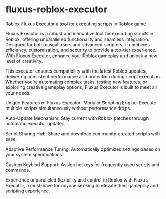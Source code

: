 # fluxus-roblox-executor
Roblox Fluxus Executor a tool for executing scripts in Roblox game

Fluxus Executor is a robust and innovative tool for executing scripts in Roblox, offering unparalleled functionality and seamless integration. Designed for both casual users and advanced scripters, it combines efficiency, customization, and security to provide a top-tier experience. With Fluxus Executor, enhance your Roblox gameplay and unlock a new level of creativity.

This executor ensures compatibility with the latest Roblox updates, delivering consistent performance and protection during script execution. Whether you’re automating complex tasks, testing new features, or exploring creative gameplay options, Fluxus Executor is built to meet all your needs.

Unique Features of Fluxus Executor:
Modular Scripting Engine: Execute multiple scripts simultaneously without performance drops.

Auto-Update Mechanism: Stay current with Roblox patches through automatic executor updates.

Script Sharing Hub: Share and download community-created scripts with ease.

Adaptive Performance Tuning: Automatically optimizes settings based on your system specifications.

Custom Keybind Support: Assign hotkeys for frequently used scripts and commands.

Experience unparalleled flexibility and control in Roblox with Fluxus Executor, a must-have for anyone seeking to elevate their gameplay and scripting experience.
